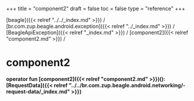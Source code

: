 +++
title = "component2"
draft = false
toc = false
type = "reference"
+++

[beagle]({{< relref "../../_index.md" >}}) / [br.com.zup.beagle.android.exception]({{< relref "../_index.md" >}}) / [BeagleApiException]({{< relref "_index.md" >}}) / [component2]({{< relref "component2.md" >}}) / 



# component2  
  
<b><b>operator fun [component2]({{< relref "component2.md" >}})(): [RequestData]({{< relref "../../br.com.zup.beagle.android.networking/-request-data/_index.md" >}})</b></b>  



